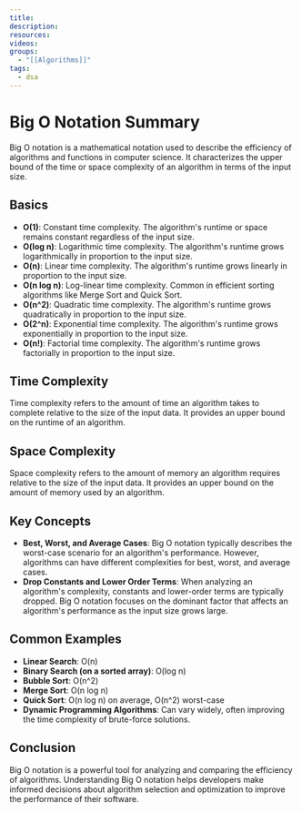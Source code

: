 ```yaml
---
title: 
description: 
resources: 
videos: 
groups:
  - "[[Algorithms]]"
tags:
  - dsa
---
```

# Big O Notation Summary

Big O notation is a mathematical notation used to describe the efficiency of algorithms and functions in computer science. It characterizes the upper bound of the time or space complexity of an algorithm in terms of the input size.

## Basics

- **O(1)**: Constant time complexity. The algorithm's runtime or space remains constant regardless of the input size.
- **O(log n)**: Logarithmic time complexity. The algorithm's runtime grows logarithmically in proportion to the input size.
- **O(n)**: Linear time complexity. The algorithm's runtime grows linearly in proportion to the input size.
- **O(n log n)**: Log-linear time complexity. Common in efficient sorting algorithms like Merge Sort and Quick Sort.
- **O(n^2)**: Quadratic time complexity. The algorithm's runtime grows quadratically in proportion to the input size.
- **O(2^n)**: Exponential time complexity. The algorithm's runtime grows exponentially in proportion to the input size.
- **O(n!)**: Factorial time complexity. The algorithm's runtime grows factorially in proportion to the input size.

## Time Complexity

Time complexity refers to the amount of time an algorithm takes to complete relative to the size of the input data. It provides an upper bound on the runtime of an algorithm.

## Space Complexity

Space complexity refers to the amount of memory an algorithm requires relative to the size of the input data. It provides an upper bound on the amount of memory used by an algorithm.

## Key Concepts

- **Best, Worst, and Average Cases**: Big O notation typically describes the worst-case scenario for an algorithm's performance. However, algorithms can have different complexities for best, worst, and average cases.
- **Drop Constants and Lower Order Terms**: When analyzing an algorithm's complexity, constants and lower-order terms are typically dropped. Big O notation focuses on the dominant factor that affects an algorithm's performance as the input size grows large.

## Common Examples

- **Linear Search**: O(n)
- **Binary Search (on a sorted array)**: O(log n)
- **Bubble Sort**: O(n^2)
- **Merge Sort**: O(n log n)
- **Quick Sort**: O(n log n) on average, O(n^2) worst-case
- **Dynamic Programming Algorithms**: Can vary widely, often improving the time complexity of brute-force solutions.

## Conclusion

Big O notation is a powerful tool for analyzing and comparing the efficiency of algorithms. Understanding Big O notation helps developers make informed decisions about algorithm selection and optimization to improve the performance of their software.
